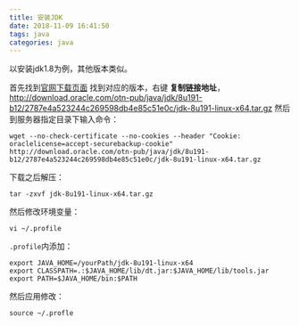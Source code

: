 ```yaml
---
title: 安装JDK
date: 2018-11-09 16:41:50
tags: java
categories: java
---
```


以安装jdk1.8为例，其他版本类似。

首先找到[官网下载页面](https://www.oracle.com/technetwork/java/javase/downloads/jdk8-downloads-2133151.html)
找到对应的版本，右键 __复制链接地址__，http://download.oracle.com/otn-pub/java/jdk/8u191-b12/2787e4a523244c269598db4e85c51e0c/jdk-8u191-linux-x64.tar.gz
然后到服务器指定目录下输入命令：
```
wget --no-check-certificate --no-cookies --header "Cookie: oraclelicense=accept-securebackup-cookie"  http://download.oracle.com/otn-pub/java/jdk/8u191-b12/2787e4a523244c269598db4e85c51e0c/jdk-8u191-linux-x64.tar.gz
```

<!-- more -->

下载之后解压：
```
tar -zxvf jdk-8u191-linux-x64.tar.gz
```

然后修改环境变量：
```
vi ~/.profile
```

`.profile`内添加：
```
export JAVA_HOME=/yourPath/jdk-8u191-linux-x64
export CLASSPATH=.:$JAVA_HOME/lib/dt.jar:$JAVA_HOME/lib/tools.jar
export PATH=$JAVA_HOME/bin:$PATH
```

然后应用修改：
```
source ~/.profle
```
